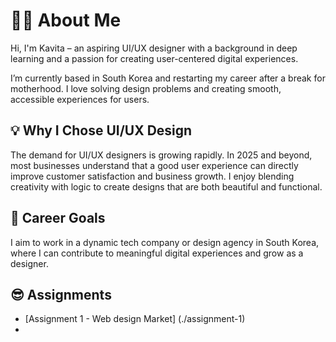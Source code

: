 # 👩‍💻 About Me

Hi, I'm Kavita – an aspiring UI/UX designer with a background in deep learning and a passion for creating user-centered digital experiences. 

I’m currently based in South Korea and restarting my career after a break for motherhood. I love solving design problems and creating smooth, accessible experiences for users.

## 💡 Why I Chose UI/UX Design

The demand for UI/UX designers is growing rapidly. In 2025 and beyond, most businesses understand that a good user experience can directly improve customer satisfaction and business growth. I enjoy blending creativity with logic to create designs that are both beautiful and functional.

## 🧭 Career Goals

I aim to work in a dynamic tech company or design agency in South Korea, where I can contribute to meaningful digital experiences and grow as a designer.

## 😎 Assignments
- [Assignment 1 - Web design Market] (./assignment-1)
- 
